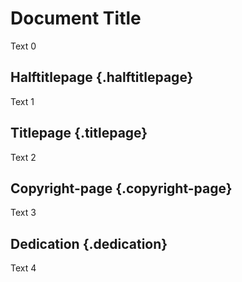 # Document Title

Text 0

## Halftitlepage {.halftitlepage}

Text 1

## Titlepage {.titlepage}

Text 2

## Copyright-page {.copyright-page}

Text 3

## Dedication {.dedication}

Text 4
